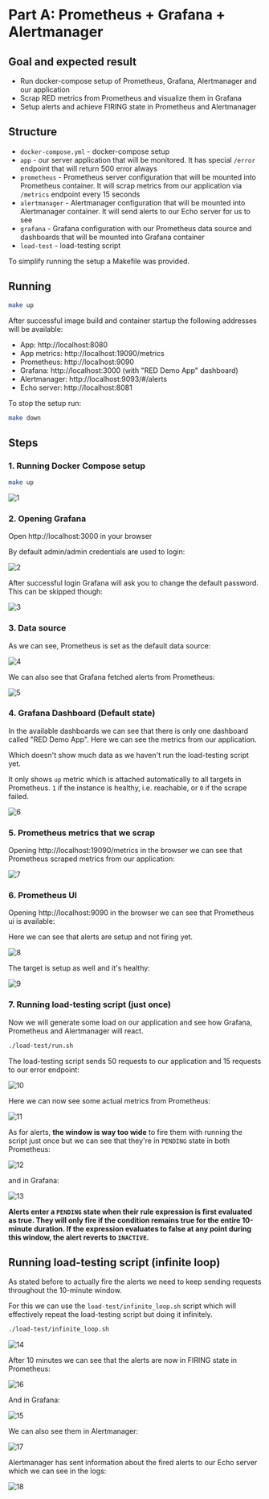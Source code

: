 # Part A: Prometheus + Grafana + Alertmanager

## Goal and expected result

- Run docker-compose setup of Prometheus, Grafana, Alertmanager and our application
- Scrap RED metrics from Prometheus and visualize them in Grafana
- Setup alerts and achieve FIRING state in Prometheus and Alertmanager

## Structure

- `docker-compose.yml` - docker-compose setup
- `app` - our server application that will be monitored. It has special `/error` endpoint that will return 500 error always
- `prometheus` - Prometheus server configuration that will be mounted into Prometheus container. It will scrap metrics from our application via `/metrics` endpoint every 15 seconds
- `alertmanager` - Alertmanager configuration that will be mounted into Alertmanager container. It will send alerts to our Echo server for us to see
- `grafana` - Grafana configuration with our Prometheus data source and dashboards that will be mounted into Grafana container
- `load-test` - load-testing script

To simplify running the setup a Makefile was provided.

## Running

```bash
make up
```

After successful image build and container startup the following addresses will be available:

- App: http://localhost:8080
- App metrics: http://localhost:19090/metrics
- Prometheus: http://localhost:9090
- Grafana: http://localhost:3000 (with "RED Demo App" dashboard)
- Alertmanager: http://localhost:9093/#/alerts
- Echo server: http://localhost:8081

To stop the setup run:

```bash
make down
```

## Steps

### 1. Running Docker Compose setup

```bash
make up
```

![1](screenshots/1.jpg)

### 2. Opening Grafana

Open http://localhost:3000 in your browser

By default admin/admin credentials are used to login:

![2](screenshots/2.jpg)

After successful login Grafana will ask you to change the default password. This can be skipped though:

![3](screenshots/3.jpg)

### 3. Data source

As we can see, Prometheus is set as the default data source:

![4](screenshots/4.jpg)

We can also see that Grafana fetched alerts from Prometheus:

![5](screenshots/5.jpg)

### 4. Grafana Dashboard (Default state)

In the available dashboards we can see that there is only one dashboard called "RED Demo App". Here we can see the metrics from our application.

Which doesn't show much data as we haven't run the load-testing script yet.

It only shows `up` metric which is attached automatically to all targets in Prometheus. `1` if the instance is healthy, i.e. reachable, or `0` if the scrape failed.

![6](screenshots/6.jpg)

### 5. Prometheus metrics that we scrap

Opening http://localhost:19090/metrics in the browser we can see that Prometheus scraped metrics from our application:

![7](screenshots/7.jpg)

### 6. Prometheus UI

Opening http://localhost:9090 in the browser we can see that Prometheus ui is available:

Here we can see that alerts are setup and not firing yet.

![8](screenshots/8.jpg)

The target is setup as well and it's healthy:

![9](screenshots/9.jpg)

### 7. Running load-testing script (just once)

Now we will generate some load on our application and see how Grafana, Prometheus and Alertmanager will react.

```bash
./load-test/run.sh
```

The load-testing script sends 50 requests to our application and 15 requests to our error endpoint:

![10](screenshots/10.jpg)

Here we can now see some actual metrics from Prometheus:

![11](screenshots/11.jpg)

As for alerts, **the window is way too wide** to fire them with running the script just once but we can see that they're in `PENDING` state in both Prometheus:

![12](screenshots/12.jpg)

and in Grafana:

![13](screenshots/13.jpg)

**Alerts enter a `PENDING` state when their rule expression is first evaluated as true. They will only fire if the condition remains true for the entire 10-minute duration. If the expression evaluates to false at any point during this window, the alert reverts to `INACTIVE`.**

## Running load-testing script (infinite loop)

As stated before to actually fire the alerts we need to keep sending requests throughout the 10-minute window.

For this we can use the `load-test/infinite_loop.sh` script which will effectively repeat the load-testing script but doing it infinitely.

```bash
./load-test/infinite_loop.sh
```

![14](screenshots/14.jpg)

After 10 minutes we can see that the alerts are now in FIRING state in Prometheus:

![16](screenshots/16.jpg)

And in Grafana:

![15](screenshots/15.jpg)

We can also see them in Alertmanager:

![17](screenshots/17.jpg)

Alertmanager has sent information about the fired alerts to our Echo server which we can see in the logs:

![18](screenshots/18.jpg)




